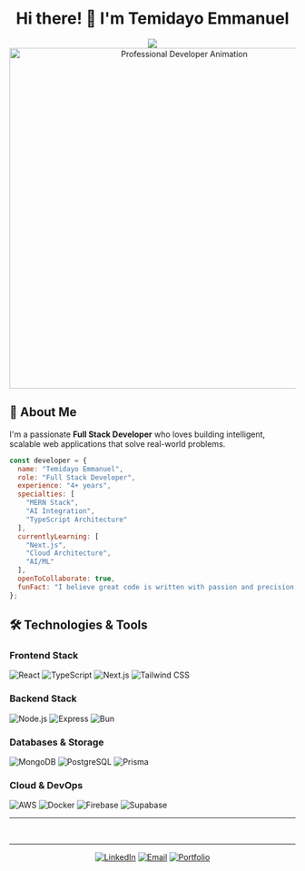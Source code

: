 
<div align="center">
  <h1>Hi there! 👋 I'm Temidayo Emmanuel</h1>
</div>

<div align="center">
  <img src="https://readme-typing-svg.herokuapp.com?lines=I'm+a+Software+Developer;I'm+a+Full+Stack+Developer;I+build+awesome+digital+products;I+turn+ideas+into+interactive+digital+products!&center=true&width=600&height=45" />
</div>

<div align="center">
  <img src="https://user-images.githubusercontent.com/74038190/229223263-cf2e4b07-2615-4f87-9c38-e37600f8381a.gif" width="600" alt="Professional Developer Animation"/>
</div>


## 🚀 About Me

I'm a passionate **Full Stack Developer** who loves building intelligent, scalable web applications that solve real-world problems.

```javascript
const developer = {
  name: "Temidayo Emmanuel",
  role: "Full Stack Developer",
  experience: "4+ years",
  specialties: [
    "MERN Stack",
    "AI Integration",
    "TypeScript Architecture"
  ],
  currentlyLearning: [
    "Next.js",
    "Cloud Architecture",
    "AI/ML"
  ],
  openToCollaborate: true,
  funFact: "I believe great code is written with passion and precision ✨"
};
```
## 🛠️ Technologies & Tools

### **Frontend Stack**
![React](https://img.shields.io/badge/-React-61DAFB?style=flat-square&logo=react&logoColor=black)
![TypeScript](https://img.shields.io/badge/-TypeScript-3178C6?style=flat-square&logo=typescript&logoColor=white)
![Next.js](https://img.shields.io/badge/-Next.js-000000?style=flat-square&logo=nextdotjs&logoColor=white)
![Tailwind CSS](https://img.shields.io/badge/-Tailwind_CSS-06B6D4?style=flat-square&logo=tailwindcss&logoColor=white)

### **Backend Stack**
![Node.js](https://img.shields.io/badge/-Node.js-339933?style=flat-square&logo=nodedotjs&logoColor=white)
![Express](https://img.shields.io/badge/-Express-000000?style=flat-square&logo=express&logoColor=white)
![Bun](https://img.shields.io/badge/-Bun-000000?style=flat-square&logo=bun&logoColor=white)

### **Databases & Storage**
![MongoDB](https://img.shields.io/badge/-MongoDB-47A248?style=flat-square&logo=mongodb&logoColor=white)
![PostgreSQL](https://img.shields.io/badge/-PostgreSQL-4169E1?style=flat-square&logo=postgresql&logoColor=white)
![Prisma](https://img.shields.io/badge/-Prisma-2D3748?style=flat-square&logo=prisma&logoColor=white)

### **Cloud & DevOps**
![AWS](https://img.shields.io/badge/-AWS-232F3E?style=flat-square&logo=amazonaws&logoColor=white)
![Docker](https://img.shields.io/badge/-Docker-2496ED?style=flat-square&logo=docker&logoColor=white)
![Firebase](https://img.shields.io/badge/-Firebase-FFCA28?style=flat-square&logo=firebase&logoColor=black)
![Supabase](https://img.shields.io/badge/-Supabase-3ECF8E?style=flat-square&logo=supabase&logoColor=white)

---

<!--
## 🏆 Featured Projects

### 📊 **UptimeCheck** - Website Monitoring System
> **Real-time uptime tracking and monitoring for websites**
- 🔍 **What it does**: Comprehensive website monitoring with real-time alerts
- 🛠️ **Built with**: Next.js, Bun, PostgreSQL, Prisma, WebSockets
- 📈 **Status**: 🟢 Active 
- 🌐 **Live**: [uptimecheck.vercel.app](https://uptimecheck.vercel.app)
- 📁 **Code**: [GitHub Repository](https://github.com/AAYUSH412/uptimecheck)


### 🏠 **BuildEstate** - AI-Powered Real Estate Platform
> **Smart property recommendations using AI**
- 🔍 **What it does**: Personalized property recommendations and real estate management
- 🛠️ **Built with**: React, Node.js, MongoDB, AI/ML
- 📈 **Status**: 🟡 In Progress
- 🌐 **Live**: [buildestate.vercel.app](https://buildestate.vercel.app)
- 📁 **Code**: [GitHub Repository](https://github.com/AAYUSH412/Real-Estate-Website)


### 🎉 **EventPro** - Event Management Platform
> **Complete event management with ticketing system**
- 🔍 **What it does**: Event creation, ticketing, and location integration
- 🛠️ **Built with**: React, Node.js, MongoDB, Supabase, Google Maps API
- 📈 **Status**: 🔴 Planning 
- 🌐 **Live**: [eventpro-frontend.vercel.app](https://eventpro-frontend.vercel.app/)
- 📁 **Code**: [GitHub Repository](https://github.com/AAYUSH412/Event-Management-Platform-Eventpro-)


### 📷 **AI-Based Attendance System**
> **Automated attendance using face recognition**
- 📈 **Status**: 🟡 In Progress
- 🔍 **What it does**: Face recognition for automatic attendance tracking
- 🛠️ **Built with**: MERN Stack, OpenCV, AI/ML
- 📁 **Code**: [GitHub Repository](https://github.com/AAYUSH412/Face-Recognition-Attendance-System)

---
-->


<br clear="right"/>

<!--## 🎯 Featured Projects

<!-- <div>

| 🚀 **Project** | 🛠️ **Tech Stack** | 📈 **Status** | 🔗 **Link** |
|:---------------|:-------------------|:---------------|:-------------|
| **E-Commerce Platform** | Next.js 15, TypeScript, Stripe | 🟢 Active | [View Demo](https://github.com/temidayo-emmanuel) |
| **3D Portfolio Site** | Three.js, GSAP, React | 🟡 In Progress | [View Progress](https://github.com/temidayo-emmanuel) |
| **SaaS Dashboard** | React, Node.js, MongoDB | 🟢 Active | [View Live](https://github.com/temidayo-emmanuel) |
| **Mobile App** | React Native, Firebase | 🔴 Planning | [View Roadmap](https://github.com/temidayo-emmanuel) |

</div> -->

---

<!--
## Frontend

<div>
  <img src="https://raw.githubusercontent.com/devicons/devicon/master/icons/react/react-original-wordmark.svg" alt="React" width="40" title="React" />&nbsp;&nbsp;
  <img src="https://www.vectorlogo.zone/logos/tailwindcss/tailwindcss-icon.svg" alt="TailwindCSS" width="30" title="TailwindCSS" />&nbsp;&nbsp;
  <img src="https://raw.githubusercontent.com/devicons/devicon/master/icons/javascript/javascript-original.svg" alt="JavaScript" width="30" title="JavaScript" />&nbsp;&nbsp;
  <img src="https://raw.githubusercontent.com/devicons/devicon/master/icons/typescript/typescript-original.svg" alt="TypeScript" width="30" title="TypeScript" />&nbsp;&nbsp;
  <img src="https://raw.githubusercontent.com/devicons/devicon/master/icons/html5/html5-original.svg" alt="HTML5" width="30" title="HTML5" />&nbsp;&nbsp;
  <img src="https://raw.githubusercontent.com/devicons/devicon/master/icons/css3/css3-original.svg" alt="CSS3" width="30" title="CSS3" />&nbsp;&nbsp;
  <img src="https://raw.githubusercontent.com/devicons/devicon/master/icons/sass/sass-original.svg" alt="SASS" width="30" title="SASS" />
</div>
 -->


<!--
## Backend

<div>
  <img src="https://raw.githubusercontent.com/devicons/devicon/master/icons/nodejs/nodejs-original-wordmark.svg" alt="Node.js" width="30" title="Node.js" />&nbsp;&nbsp;
  <img src="https://raw.githubusercontent.com/devicons/devicon/master/icons/mongodb/mongodb-original-wordmark.svg" alt="MongoDB" width="30" title="MongoDB" />&nbsp;&nbsp;
  <img src="https://upload.wikimedia.org/wikipedia/commons/6/64/Expressjs.png" alt="Express.js" height="30" width="30" title="Express.js" />
</div>
 -->




<!--### 📊 GitHub Stats

<p align="center">
  <img src="https://github-readme-stats.vercel.app/api?username=temidayo-emmanuel&show_icons=true&theme=radical" height="160" />
  <img src="https://github-readme-stats.vercel.app/api/top-langs/?username=temidayo-emmanuel&layout=compact&theme=radical" height="160" />
</p>

<p align="center">
  <img src="https://github-readme-streak-stats.herokuapp.com/?user=temidayo-emmanuel&theme=radical" alt="Streak Stats" />
</p>

<p align="center">
  <img src="https://komarev.com/ghpvc/?username=temidayo-emmanuel&label=Profile+Views&color=blue&style=flat" alt="Profile Views" />
</p>
-->

<!--## 📈 Weekly Development Breakdown

```text
TypeScript   12 hrs 30 mins  ████████████████▓░░░░   68.5%
React        4 hrs 15 mins   ██████▒░░░░░░░░░░░░░░░   23.2%
CSS/SCSS     1 hr 20 mins    ██▒░░░░░░░░░░░░░░░░░░░    7.3%
JSON         15 mins         ▒░░░░░░░░░░░░░░░░░░░░░    1.0%
```
-->



<div align="center">
  
[![LinkedIn](https://img.shields.io/badge/LinkedIn-0077B5?style=for-the-badge&logo=linkedin&logoColor=white)](https://linkedin.com/in/adebayotemidayo)
[![Email](https://img.shields.io/badge/Email-D14836?style=for-the-badge&logo=gmail&logoColor=white)](mailto:adebayotemidayo601@gmail.com)
[![Portfolio](https://img.shields.io/badge/Portfolio-FF5722?style=for-the-badge&logo=google-chrome&logoColor=white)](https://temidayoemmanuel.vercel.app)

</div>

